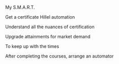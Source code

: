 My S.M.A.R.T.

Get a certificate Hillel automation

Understand all the nuances of certification

Upgrade attainments for market demand

To keep up with the times

After completing the courses, arrange an automator
